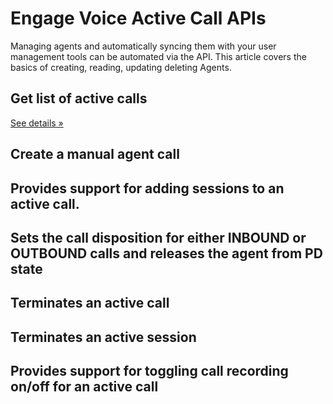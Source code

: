 # Engage Voice Active Call APIs

Managing agents and automatically syncing them with your user management tools can be automated via the API. This article covers the basics of creating, reading, updating deleting Agents.


## Get list of active calls

<a href="list-activecalls" class="btn btn-light qs-link">See details &raquo;</a>

## Create a manual agent call

## Provides support for adding sessions to an active call.

## Sets the call disposition for either INBOUND or OUTBOUND calls and releases the agent from PD state

## Terminates an active call

## Terminates an active session

## Provides support for toggling call recording on/off for an active call
